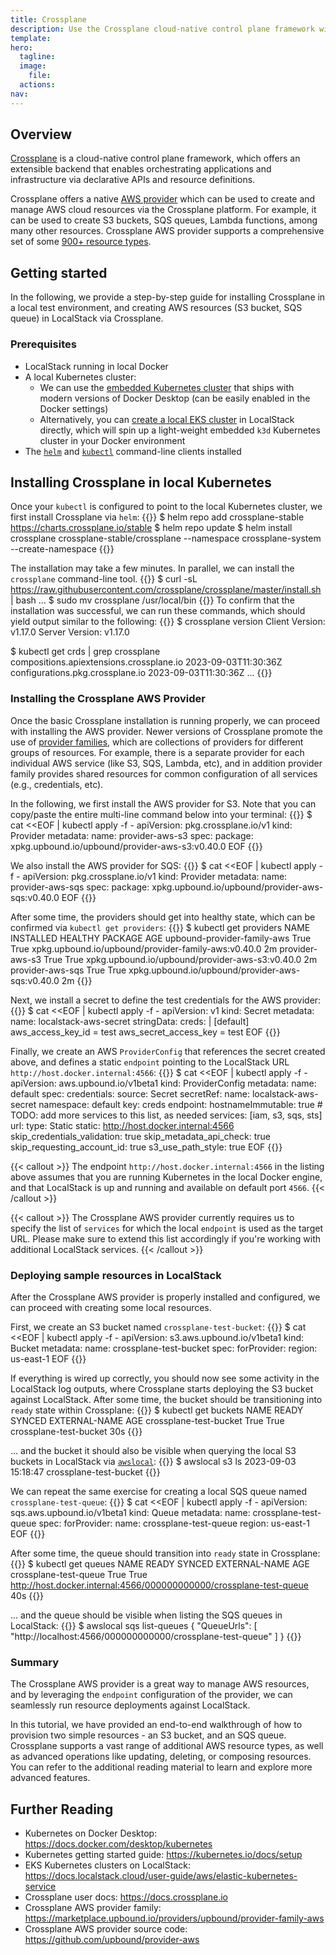 ```yaml
---
title: Crossplane
description: Use the Crossplane cloud-native control plane framework with LocalStack.
template: 
hero:
  tagline: 
  image:
    file: 
  actions:
nav: 
---
```


## Overview

[Crossplane](https://www.crossplane.io) is a cloud-native control plane framework, which offers an extensible backend that enables orchestrating applications and infrastructure via declarative APIs and resource definitions.

Crossplane offers a native [AWS provider](https://github.com/upbound/provider-aws) which can be used to create and manage AWS cloud resources via the Crossplane platform.
For example, it can be used to create S3 buckets, SQS queues, Lambda functions, among many other resources.
Crossplane AWS provider supports a comprehensive set of some [900+ resource types](https://marketplace.upbound.io/providers/upbound/provider-aws).

## Getting started

In the following, we provide a step-by-step guide for installing Crossplane in a local test environment, and creating AWS resources (S3 bucket, SQS queue) in LocalStack via Crossplane.

### Prerequisites

* LocalStack running in local Docker
* A local Kubernetes cluster:
  * We can use the [embedded Kubernetes cluster](https://docs.docker.com/desktop/kubernetes) that ships with modern versions of Docker Desktop (can be easily enabled in the Docker settings)
  * Alternatively, you can [create a local EKS cluster](https://docs.localstack.cloud/user-guide/aws/elastic-kubernetes-service/#create-an-embedded-kubernetes-cluster) in LocalStack directly, which will spin up a light-weight embedded `k3d` Kubernetes cluster in your Docker environment
* The [`helm`](https://helm.sh) and [`kubectl`](https://kubernetes.io/docs/tasks/tools/#kubectl) command-line clients installed

## Installing Crossplane in local Kubernetes

Once your `kubectl` is configured to point to the local Kubernetes cluster, we first install Crossplane via `helm`:
{{<command>}}
$ helm repo add crossplane-stable https://charts.crossplane.io/stable
$ helm repo update
$ helm install crossplane crossplane-stable/crossplane --namespace crossplane-system --create-namespace
{{</command>}}

The installation may take a few minutes.
In parallel, we can install the `crossplane` command-line tool.
{{<command>}}
$ curl -sL https://raw.githubusercontent.com/crossplane/crossplane/master/install.sh | bash
<disable-copy>...</disable-copy>
$ sudo mv crossplane /usr/local/bin
{{</command>}}
To confirm that the installation was successful, we can run these commands, which should yield output similar to the following:
{{<command>}}
$ crossplane version
<disable-copy>Client Version: v1.17.0
Server Version: v1.17.0</disable-copy>

$ kubectl get crds | grep crossplane
<disable-copy>compositions.apiextensions.crossplane.io                     2023-09-03T11:30:36Z
configurations.pkg.crossplane.io                             2023-09-03T11:30:36Z
...</disable-copy>
{{</command>}}

### Installing the Crossplane AWS Provider

Once the basic Crossplane installation is running properly, we can proceed with installing the AWS provider.
Newer versions of Crossplane promote the use of [provider families](https://docs.upbound.io/providers/provider-families), which are collections of providers for different groups of resources.
For example, there is a separate provider for each individual AWS service (like S3, SQS, Lambda, etc), and in addition provider family provides shared resources for common configuration of all services (e.g., credentials, etc).

In the following, we first install the AWS provider for S3.
Note that you can copy/paste the entire multi-line command below into your terminal:
{{<command>}}
$ cat <<EOF | kubectl apply -f -
apiVersion: pkg.crossplane.io/v1
kind: Provider
metadata:
  name: provider-aws-s3
spec:
  package: xpkg.upbound.io/upbound/provider-aws-s3:v0.40.0
EOF
{{</command>}}

We also install the AWS provider for SQS:
{{<command>}}
$ cat <<EOF | kubectl apply -f -
apiVersion: pkg.crossplane.io/v1
kind: Provider
metadata:
  name: provider-aws-sqs
spec:
  package: xpkg.upbound.io/upbound/provider-aws-sqs:v0.40.0
EOF
{{</command>}}

After some time, the providers should get into healthy state, which can be confirmed via `kubectl get providers`:
{{<command>}}
$ kubectl get providers<disable-copy>
NAME                          INSTALLED   HEALTHY   PACKAGE                                               AGE
upbound-provider-family-aws   True        True      xpkg.upbound.io/upbound/provider-family-aws:v0.40.0   2m
provider-aws-s3               True        True      xpkg.upbound.io/upbound/provider-aws-s3:v0.40.0       2m
provider-aws-sqs              True        True      xpkg.upbound.io/upbound/provider-aws-sqs:v0.40.0      2m
</disable-copy>
{{</command>}}

Next, we install a secret to define the test credentials for the AWS provider:
{{<command>}}
$ cat <<EOF | kubectl apply -f -
apiVersion: v1
kind: Secret
metadata:
  name: localstack-aws-secret
stringData:
  creds: |
    [default]
    aws_access_key_id = test
    aws_secret_access_key = test
EOF
{{</command>}}

Finally, we create an AWS  `ProviderConfig` that references the secret created above, and defines a static `endpoint` pointing to the LocalStack URL `http://host.docker.internal:4566`:
{{<command>}}
$ cat <<EOF | kubectl apply -f -
apiVersion: aws.upbound.io/v1beta1
kind: ProviderConfig
metadata:
  name: default
spec:
  credentials:
    source: Secret
    secretRef:
      name: localstack-aws-secret
      namespace: default
      key: creds
  endpoint:
    hostnameImmutable: true
    # TODO: add more services to this list, as needed
    services: [iam, s3, sqs, sts]
    url:
      type: Static
      static: http://host.docker.internal:4566
  skip_credentials_validation: true
  skip_metadata_api_check: true
  skip_requesting_account_id: true
  s3_use_path_style: true
EOF
{{</command>}}

{{< callout >}}
The endpoint `http://host.docker.internal:4566` in the listing above assumes that you are running Kubernetes in the local Docker engine, and that LocalStack is up and running and available on default port `4566`.
{{< /callout >}}

{{< callout >}}
The Crossplane AWS provider currently requires us to specify the list of `services` for which the local `endpoint` is used as the target URL.
Please make sure to extend this list accordingly if you're working with additional LocalStack services.
{{< /callout >}}

### Deploying sample resources in LocalStack

After the Crossplane AWS provider is properly installed and configured, we can proceed with creating some local resources.

First, we create an S3 bucket named `crossplane-test-bucket`:
{{<command>}}
$ cat <<EOF | kubectl apply -f -
apiVersion: s3.aws.upbound.io/v1beta1
kind: Bucket
metadata:
  name: crossplane-test-bucket
spec:
  forProvider:
    region: us-east-1
EOF
{{</command>}}

If everything is wired up correctly, you should now see some activity in the LocalStack log outputs, where Crossplane starts deploying the S3 bucket against LocalStack.
After some time, the bucket should be transitioning into `ready` state within Crossplane:
{{<command>}}
$ kubectl get buckets<disable-copy>
NAME                     READY   SYNCED   EXTERNAL-NAME            AGE
crossplane-test-bucket   True    True     crossplane-test-bucket   30s
</disable-copy>
{{</command>}}

...
and the bucket it should also be visible when querying the local S3 buckets in LocalStack via [`awslocal`](https://github.com/localstack/awscli-local):
{{<command>}}
$ awslocal s3 ls<disable-copy>
2023-09-03 15:18:47 crossplane-test-bucket
</disable-copy>
{{</command>}}

We can repeat the same exercise for creating a local SQS queue named `crossplane-test-queue`:
{{<command>}}
$ cat <<EOF | kubectl apply -f -
apiVersion: sqs.aws.upbound.io/v1beta1
kind: Queue
metadata:
  name: crossplane-test-queue
spec:
  forProvider:
    name: crossplane-test-queue
    region: us-east-1
EOF
{{</command>}}

After some time, the queue should transition into `ready` state in Crossplane:
{{<command>}}
$ kubectl get queues<disable-copy>
NAME                    READY   SYNCED   EXTERNAL-NAME                                                         AGE
crossplane-test-queue   True    True     http://host.docker.internal:4566/000000000000/crossplane-test-queue   40s
</disable-copy>
{{</command>}}

...
and the queue should be visible when listing the SQS queues in LocalStack:
{{<command>}}
$ awslocal sqs list-queues<disable-copy>
{
    "QueueUrls": [
        "http://localhost:4566/000000000000/crossplane-test-queue"
    ]
}
</disable-copy>
{{</command>}}

### Summary

The Crossplane AWS provider is a great way to manage AWS resources, and by leveraging the `endpoint` configuration of the provider, we can seamlessly run resource deployments against LocalStack.

In this tutorial, we have provided an end-to-end walkthrough of how to provision two simple resources - an S3 bucket, and an SQS queue.
Crossplane supports a vast range of additional AWS resource types, as well as advanced operations like updating, deleting, or composing resources.
You can refer to the additional reading material to learn and explore more advanced features.

## Further Reading

* Kubernetes on Docker Desktop: https://docs.docker.com/desktop/kubernetes
* Kubernetes getting started guide: https://kubernetes.io/docs/setup
* EKS Kubernetes clusters on LocalStack: https://docs.localstack.cloud/user-guide/aws/elastic-kubernetes-service
* Crossplane user docs: https://docs.crossplane.io
* Crossplane AWS provider family: https://marketplace.upbound.io/providers/upbound/provider-family-aws
* Crossplane AWS provider source code: https://github.com/upbound/provider-aws